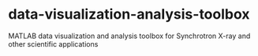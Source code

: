 # data-visualization-analysis-toolbox
MATLAB data visualization and analysis toolbox for Synchrotron X-ray and other scientific applications   
